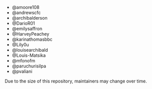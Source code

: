* @amoore108
* @andrewscfc
* @archibalderson
* @DarioR01
* @emilysaffron
* @HarveyPeachey
* @karinathomasbbc
* @Lily0u
* @louisearchibald
* @Louis-Matsika
* @mfonofm
* @paruchurisilpa
* @pvaliani

Due to the size of this repository, maintainers may change over time.
